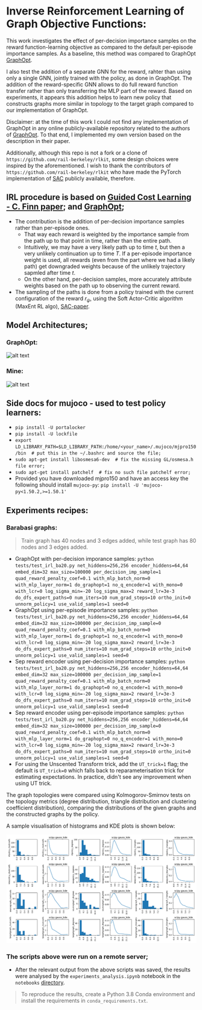 # Inverse Reinforcement Learning of Graph Objective Functions:
This work investigates the effect of per-decision importance 
samples on the reward function-learning objective as compared 
to the default per-episode importance samples. 
As a baseline, this method was compared to GraphOpt 
[GraphOpt](https://arxiv.org/abs/2007.03619).

I also test 
the addition of a separate GNN for the reward, rahter than using 
only a single GNN, jointly trained with the policy, as done in 
GraphOpt. The addition of the reward-specific GNN allows to do 
full reward function transfer rather than only transferring the 
MLP part of the reward. Based on experiments, it appears 
this addition helps to learn new policy that constructs graphs
more similar in topology to the target graph compared to our 
implementation of GraphOpt.

Disclaimer: at the time of this work I could not find any implementation of GraphOpt in any online publicly-available 
repository related to the authors of
[GraphOpt](https://arxiv.org/abs/2007.03619). To that end, I 
implemented my own version based on the description in their paper.

Additionally, although this repo is not a fork or a clone 
of 
`https://github.com/rail-berkeley/rlkit`, some design choices 
were inspired by the aforementioned. I wish to thank 
the contributors of `https://github.com/rail-berkeley/rlkit` 
who have made 
the PyTorch implementation of [SAC]((https://arxiv.org/abs/1812.05905)) publicly available, therefore. 


## IRL procedure is based on [Guided Cost Learning - C. Finn paper](https://arxiv.org/abs/1603.00448); and [GraphOpt](https://arxiv.org/abs/2007.03619);
* The contribution is the addition of per-decision importance 
samples rather than per-episode ones. 
    * That way each reward 
is weighted by the importance sample from the 
path up to that point in 
time, rather than the entire path.
    * Intuitively, we may have a very likely path up to time $t$, 
    but then a very unlikely continuation up to time $T$. If 
    a per-episode importance weight is used, all rewards (even 
    from the part where we had a likely path) get downgraded 
    weights because of the unlikely trajectory sapmled after 
    time $t$.
    * On the other hand, per-decision samples, more accurately 
    attribute weights based on the path up to observing the 
    current reward.
* The sampling of the paths is done from a policy trained with 
the current configuration of the reward $r_\psi$, using the 
Soft Actor-Critic algorithm (MaxEnt RL algo), [SAC-paper](https://arxiv.org/abs/1812.05905).

## Model Architectures;

### GraphOpt:
![alt text](https://github.com/mariovas3/urban-nets-style-transfer/blob/master/pictures/GO_schematic2.png)

### Mine:
![alt text](https://github.com/mariovas3/urban-nets-style-transfer/blob/master/pictures/my_model_architecture2.png)

## Side docs for mujoco - used to test policy learners:
* `pip install -U portalocker`
* `pip install -U lockfile`
* `export LD_LIBRARY_PATH=$LD_LIBRARY_PATH:/home/<your_name>/.mujoco/mjpro150/bin  # put this in the ~/.bashrc and source the file;`
* `sudo apt-get install libosmesa6-dev  # fix the missing GL/osmesa.h file error;`
* `sudo apt-get install patchelf  # fix no such file patchelf error;`
* Provided you have downloaded mjpro150 and have an access key the following should install `mujoco-py`:
    `pip install -U 'mujoco-py<1.50.2,>=1.50.1'`

## Experiments recipes:
### Barabasi graphs:
> Train graph has 40 nodes and 3 edges added, while test graph has 80 nodes and 3 edges added.

* GraphOpt with per-decision imporance samples:
`python tests/test_irl_ba20.py net_hiddens=256,256 encoder_hiddens=64,64 embed_dim=32 max_size=100000 per_decision_imp_sample=1 quad_reward_penalty_coef=0.1 with_mlp_batch_norm=0 with_mlp_layer_norm=1 do_graphopt=1 no_q_encoder=1 with_mono=0 with_lcr=0 log_sigma_min=-20 log_sigma_max=2 reward_lr=3e-3 do_dfs_expert_paths=0 num_iters=10 num_grad_steps=10 ortho_init=0 unnorm_policy=1 use_valid_samples=1 seed=0`
* GraphOpt using per-episode importance samples:
`python tests/test_irl_ba20.py net_hiddens=256,256 encoder_hiddens=64,64 embed_dim=32 max_size=100000 per_decision_imp_sample=0 quad_reward_penalty_coef=0.1 with_mlp_batch_norm=0 with_mlp_layer_norm=1 do_graphopt=1 no_q_encoder=1 with_mono=0 with_lcr=0 log_sigma_min=-20 log_sigma_max=2 reward_lr=3e-3 do_dfs_expert_paths=0 num_iters=10 num_grad_steps=10 ortho_init=0 unnorm_policy=1 use_valid_samples=1 seed=0`
* Sep reward encoder using per-decision importance samples:
`python tests/test_irl_ba20.py net_hiddens=256,256 encoder_hiddens=64,64 embed_dim=32 max_size=100000 per_decision_imp_sample=1 quad_reward_penalty_coef=0.1 with_mlp_batch_norm=0 with_mlp_layer_norm=1 do_graphopt=0 no_q_encoder=1 with_mono=0 with_lcr=0 log_sigma_min=-20 log_sigma_max=2 reward_lr=3e-3 do_dfs_expert_paths=0 num_iters=10 num_grad_steps=10 ortho_init=0 unnorm_policy=1 use_valid_samples=1 seed=0`
* Sep reward encoder using per-episode importance samples:
`python tests/test_irl_ba20.py net_hiddens=256,256 encoder_hiddens=64,64 embed_dim=32 max_size=100000 per_decision_imp_sample=0 quad_reward_penalty_coef=0.1 with_mlp_batch_norm=0 with_mlp_layer_norm=1 do_graphopt=0 no_q_encoder=1 with_mono=0 with_lcr=0 log_sigma_min=-20 log_sigma_max=2 reward_lr=3e-3 do_dfs_expert_paths=0 num_iters=10 num_grad_steps=10 ortho_init=0 unnorm_policy=1 use_valid_samples=1 seed=0`
* For using the Unscented Transform trick, add the `UT_trick=1` flag; 
the default is `UT_trick=0` which falls back to reparameterisation 
trick for estimating expectations. In practice, didn't see 
any improvement when using UT trick.

The graph topologies were compared using Kolmogorov-Smirnov tests on the topology metrics (degree distribution, triangle distribution and clustering coefficient distribution), comparing 
the distributions of the given graphs and the constructed graphs by the policy.

A sample visualisation of histograms and KDE plots is shown below:

<img alt="Plot of histograms and KDE of topology metrics of ground truth and constructed graphs." src="./assets/images/graph_stats_hist_kde_plots.png"/>

### The scripts above were run on a remote server;
* After the relevant output from the above scripts was saved, 
the results were analysed by the `experiments_analysis.ipynb` 
notebook in the `notebooks` <a href="./notebooks/experiments_analysis.ipynb">directory</a>.


> To reproduce the results, create a Python 3.8 Conda environment and install the requirements in `conda_requirements.txt`.
